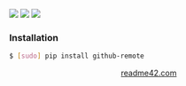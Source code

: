 <!--
https://readme42.com
-->


[![](https://img.shields.io/pypi/v/github-remote.svg?maxAge=3600)](https://pypi.org/project/github-remote/)
[![](https://img.shields.io/badge/License-Unlicense-blue.svg?longCache=True)](https://unlicense.org/)
[![](https://github.com/andrewp-as-is/github-remote.py/workflows/tests42/badge.svg)](https://github.com/andrewp-as-is/github-remote.py/actions)

### Installation
```bash
$ [sudo] pip install github-remote
```

<p align="center">
    <a href="https://readme42.com/">readme42.com</a>
</p>